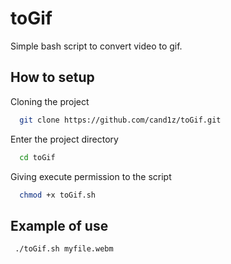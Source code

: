 
# toGif

Simple bash script to convert video to gif.



## How to setup

Cloning the project

```bash
  git clone https://github.com/cand1z/toGif.git
```

Enter the project directory

```bash
  cd toGif
```

Giving execute permission to the script

```bash
  chmod +x toGif.sh
```



## Example of use


```console
 ./toGif.sh myfile.webm 
```



